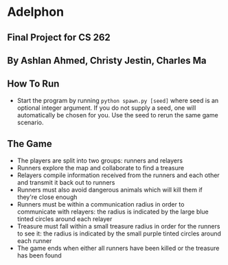 # Adelphon

## Final Project for CS 262

## By Ashlan Ahmed, Christy Jestin, Charles Ma

## How To Run

-   Start the program by running `python spawn.py [seed]` where seed is an optional integer argument. If you do not supply a seed, one will automatically be chosen for you. Use the seed to rerun the same game scenario.

## The Game

-   The players are split into two groups: runners and relayers
-   Runners explore the map and collaborate to find a treasure
-   Relayers compile information received from the runners and each other and transmit it back out to runners
-   Runners must also avoid dangerous animals which will kill them if they're close enough
-   Runners must be within a communication radius in order to communicate with relayers: the radius is indicated by the large blue tinted circles around each relayer
-   Treasure must fall within a small treasure radius in order for the runners to see it: the radius is indicated by the small purple tinted circles around each runner
-   The game ends when either all runners have been killed or the treasure has been found
